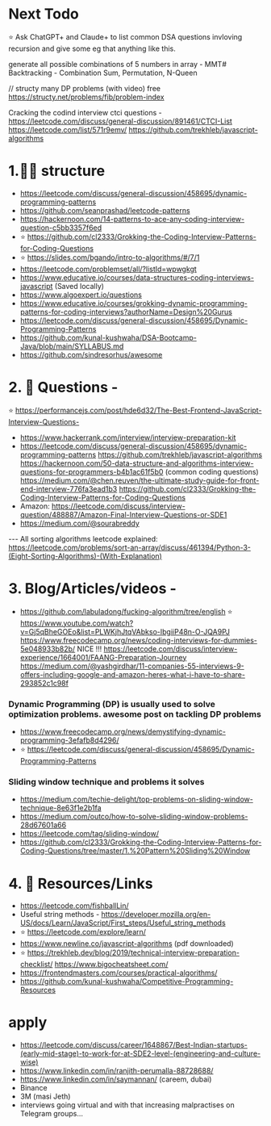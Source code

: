 # Next Todo

⭐️ Ask ChatGPT+ and Claude+ to list common DSA questions invloving recursion and give some eg that anything like this.

generate all possible combinations of 5 numbers in array - MMT# 
Backtracking - Combination Sum, Permutation, N-Queen

// structy many DP problems (with video) free
https://structy.net/problems/fib/problem-index

Cracking the codind interview
ctci questions - https://leetcode.com/discuss/general-discussion/891461/CTCI-List
https://leetcode.com/list/571r9emv/
https://github.com/trekhleb/javascript-algorithms

# 1.👩‍🏫 structure

- https://leetcode.com/discuss/general-discussion/458695/dynamic-programming-patterns
- https://github.com/seanprashad/leetcode-patterns
- https://hackernoon.com/14-patterns-to-ace-any-coding-interview-question-c5bb3357f6ed
- ⭐️ https://github.com/cl2333/Grokking-the-Coding-Interview-Patterns-for-Coding-Questions
- ⭐️ https://slides.com/bgando/intro-to-algorithms/#/7/1
- https://leetcode.com/problemset/all/?listId=wpwgkgt
- https://www.educative.io/courses/data-structures-coding-interviews-javascript (Saved locally)
- https://www.algoexpert.io/questions
- https://www.educative.io/courses/grokking-dynamic-programming-patterns-for-coding-interviews?authorName=Design%20Gurus
- https://leetcode.com/discuss/general-discussion/458695/Dynamic-Programming-Patterns
- https://github.com/kunal-kushwaha/DSA-Bootcamp-Java/blob/main/SYLLABUS.md
- https://github.com/sindresorhus/awesome

# 2. 🚨 Questions -

⭐️ https://performancejs.com/post/hde6d32/The-Best-Frontend-JavaScript-Interview-Questions-

- https://www.hackerrank.com/interview/interview-preparation-kit
- https://leetcode.com/discuss/general-discussion/458695/dynamic-programming-patterns
  https://github.com/trekhleb/javascript-algorithms
  https://hackernoon.com/50-data-structure-and-algorithms-interview-questions-for-programmers-b4b1ac61f5b0 (common coding questions)
  https://medium.com/@chen.reuven/the-ultimate-study-guide-for-front-end-interview-776fa3ead1b3
  https://github.com/cl2333/Grokking-the-Coding-Interview-Patterns-for-Coding-Questions
- Amazon: https://leetcode.com/discuss/interview-question/488887/Amazon-Final-Interview-Questions-or-SDE1
- https://medium.com/@sourabreddy

--- All sorting algorithms leetcode explained:
https://leetcode.com/problems/sort-an-array/discuss/461394/Python-3-(Eight-Sorting-Algorithms)-(With-Explanation)

# 3. Blog/Articles/videos -

- https://github.com/labuladong/fucking-algorithm/tree/english
⭐️ https://www.youtube.com/watch?v=Gj5qBheGOEo&list=PLWKjhJtqVAbkso-IbgiiP48n-O-JQA9PJ
https://www.freecodecamp.org/news/coding-interviews-for-dummies-5e048933b82b/ NICE !!!
https://leetcode.com/discuss/interview-experience/1664001/FAANG-Preparation-Journey
https://medium.com/@yashgirdhar/11-companies-55-interviews-9-offers-including-google-and-amazon-heres-what-i-have-to-share-293852c1c98f

### Dynamic Programming (DP) is usually used to solve optimization problems. awesome post on tackling DP problems

- https://www.freecodecamp.org/news/demystifying-dynamic-programming-3efafb8d4296/
- ⭐️ https://leetcode.com/discuss/general-discussion/458695/Dynamic-Programming-Patterns

### Sliding window technique and problems it solves

- https://medium.com/techie-delight/top-problems-on-sliding-window-technique-8e63f1e2b1fa
- https://medium.com/outco/how-to-solve-sliding-window-problems-28d67601a66
- https://leetcode.com/tag/sliding-window/
- https://github.com/cl2333/Grokking-the-Coding-Interview-Patterns-for-Coding-Questions/tree/master/1.%20Pattern%20Sliding%20Window

# 4. 🧰 Resources/Links

- https://leetcode.com/fishballLin/
- Useful string methods - https://developer.mozilla.org/en-US/docs/Learn/JavaScript/First_steps/Useful_string_methods
- ⭐️ https://leetcode.com/explore/learn/
- https://www.newline.co/javascript-algorithms (pdf downloaded)
- ⭐️ https://trekhleb.dev/blog/2019/technical-interview-preparation-checklist/
  https://www.bigocheatsheet.com/
- https://frontendmasters.com/courses/practical-algorithms/
- https://github.com/kunal-kushwaha/Competitive-Programming-Resources

# apply

- https://leetcode.com/discuss/career/1648867/Best-Indian-startups-(early-mid-stage)-to-work-for-at-SDE2-level-(engineering-and-culture-wise)
- https://www.linkedin.com/in/ranjith-perumalla-88728688/
- https://www.linkedin.com/in/saymannan/    (careem, dubai)
- Binance
- 3M (masi Jeth)
- interviews going virtual and with that increasing malpractises on Telegram groups...
